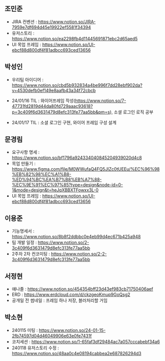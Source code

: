 ## 조민준
- JIRA 컨벤션 : https://www.notion.so/JIRA-7959e7df694d45e19922ef5581f34394
- 유저스토리 : https://www.notion.so/ea2298fb4d11445691871ebc2d65aed5
- UI 목업 프레임 : https://www.notion.so/UI-ebcf88d800df4f81adbcc693ced13656

## 박성인
- 우리팀 아이디어 : https://www.notion.so/cbd5b932834a4be996f7dd28ebf902da?v=4530defb0ef149e8aafb43a34f72cbcb
- 24/01/16 TIL : 와이어프레임 작성(https://www.notion.so/7-47731fd2819d44da80fd729aaac93618?p=3c409f6d3631479d8efc313fe77aa5bb&pm=s), 소셜 로그인 로직 공부 

- 24/01/17 TIL : 소셜 로그인 구현, 와이어 프레임 구성 설계

## 문경림
- 요구사항 명세 : https://www.notion.so/bf1796a924334040845204939020d4c8
- 목업 만들기 :  https://www.figma.com/file/M0WWufaQ4FQ5JIZc0tUEEu/%EC%96%98%EB%82%98%EC%A1%B8-%ED%94%BC%EA%B7%B8%EB%A7%88-%EC%9E%91%EC%97%85?type=design&node-id=0-1&mode=design&t=heJqXBBXTFowxx3L-0
- UI 목업 프레임 : https://www.notion.so/UI-ebcf88d800df4f81adbcc693ced13656

## 이용준
- 기능명세서 : https://www.notion.so/8b8f2ddbbc0e4eb99d4ec671b425a948
- 팀 개발 일정 : https://www.notion.so/2-3c409f6d3631479d8efc313fe77aa5bb
- 2주차 2차 컨코미팅 : https://www.notion.so/2-2-3c409f6d3631479d8efc313fe77aa5bb

## 서정현
- 얘나졸 :  https://www.notion.so/454354bff23d43ef983cb71750406aef
- ERD : https://www.erdcloud.com/d/ckzgeoKmup9GoQsg2
- 공개일 전 썸네일 : 프레임 하나 저장, 블러처리할 거임 

## 박소현
- 240115 미팅 : https://www.notion.so/24-01-15-2fb74597d04d46049906e63e0fe7431f
- 코치세션 : https://www.notion.so/1-65faf3df29484ac7a057cccabebf34a6
- 240118 유저스토리 수정 : https://www.notion.so/48aa0c4e08194cabbea2e687826294d3

